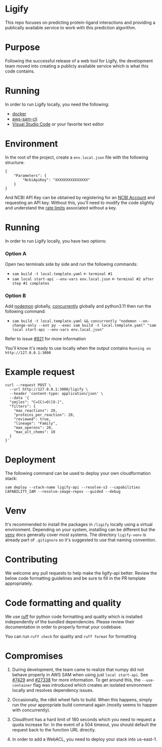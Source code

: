 # Ligify
This repo focuses on predicting protein-ligand interactions and providing a publically available service to work with this prediction algorithm.

# Purpose

Following the successful release of a web tool for Ligify, the development team moved into creating a publicly available service which is what this code contains. 

# Running

In order to run Ligify locally, you need the following:

- [docker](https://docs.docker.com/engine/install/)
- [aws-sam-cli](https://github.com/aws/aws-sam-cli)
- [Visual Studio Code](https://code.visualstudio.com/download) or your favorite text editor

# Environment

In the root of the project, create a `env.local.json` file with the following structure:

```
{
    "Parameters": {
        "NcbiApiKey": "XXXXXXXXXXXXXXX"
    }
}
```

And NCBI API Key can be obtained by registering for an [NCBI Account](https://support.nlm.nih.gov/knowledgebase/article/KA-05317/en-us) and requesting an API key. Without this, you'll need to modify the code slightly and understand the [rate limits](https://support.nlm.nih.gov/knowledgebase/article/KA-05318/en-us) associated without a key. 

# Running

In order to run Ligify locally, you have two options:

### Option A

Open two terminals side by side and run the following commands:

- `sam build -t local.template.yaml` <- `terminal #1`
- `sam local start-api --env-vars env.local.json` <- `terminal #2 after step #1 completes`

### Option B

Add [nodemon](https://www.npmjs.com/package/nodemon) globally, [concurrently](https://www.npmjs.com/package/concurrently) globally and python3.11 then run the following command:

- `sam build -t local.template.yaml && concurrently "nodemon --on-change-only --ext py --exec sam build -t local.template.yaml" "sam local start-api --env-vars env.local.json"`

Refer to issue [#921](https://github.com/aws/aws-sam-cli/issues/921) for more information

You'll know it's ready to use locally when the output contains `Running on http://127.0.0.1:3000`

# Example request

```
curl --request POST \
  --url http://127.0.0.1:3000/ligify \
  --header 'content-type: application/json' \
  --data '{
  "smiles": "C=CC(=O)[O-]",
  "filters": {
    "max_reactions": 20,
    "proteins_per_reaction": 20,
    "reviewed": true,
    "lineage": "Family",
    "max_operons": 20,
    "max_alt_chems": 10
  }
}'
```

# Deployment

The following command can be used to deploy your own cloudformation stack:

`sam deploy --stack-name ligify-api --resolve-s3 --capabilities CAPABILITY_IAM --resolve-image-repos --guided --debug`

# Venv

It's recommended to install the packages in `/ligify` locally using a virtual environment. Depending on your system, installing can be different but the [venv](https://docs.python.org/3/library/venv.html) docs generally cover most systems. The directory `ligify-venv` is already part of `.gitignore` so it's suggested to use that naming convention.

# Contributing

We welcome any pull requests to help make the ligify-api better. Review the below code formatting guidelines and be sure to fill in the PR template appropriately.

# Code formatting and quality

We use [ruff](https://github.com/astral-sh/ruff) for python code formatting and quality which is installed independently of the bundled dependencies. Please review their documentation in order to properly format your codebase. 

You can run `ruff check` for quality and `ruff format` for formatting

# Compromises

1. During development, the team came to realize that numpy did not behave properly in AWS SAM when using just `local start-api`. See [#7429](https://github.com/aws/aws-sam-cli/issues/7429) and [#27338](https://github.com/numpy/numpy/issues/27338) for more information. To get around this, the `--use-container` flag was introduced which creates an isolated environment locally and resolves dependency issues.

2. Occasionally, the rdkit wheel fails to build. When this happens, simply run the your appropriate build command again (mostly seems to happen with concurrently).

3. Cloudfront has a hard limit of 180 seconds which you need to request a quota increase for. In the event of a 504 timeout, you should default the request back to the function URL directly.

4. In order to add a WebACL, you need to deploy your stack into us-east-1. 